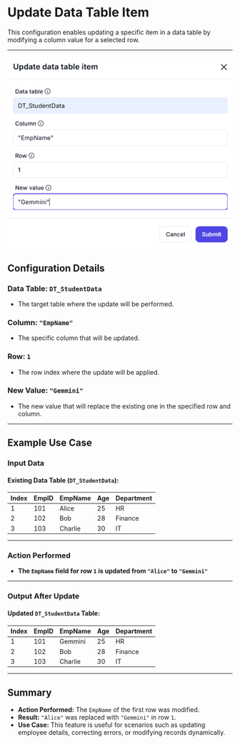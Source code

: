 # **Update Data Table Item**

This configuration enables updating a specific item in a data table by modifying a column value for a selected row.

---
![alt text](update-data-table-item-1.png)

## **Configuration Details**

### **Data Table:** `DT_StudentData`

- The target table where the update will be performed.

### **Column:** `"EmpName"`

- The specific column that will be updated.

### **Row:** `1`

- The row index where the update will be applied.

### **New Value:** `"Gemmini"`

- The new value that will replace the existing one in the specified row and column.

---

## **Example Use Case**

### **Input Data**

#### **Existing Data Table (`DT_StudentData`):**

| Index | EmpID | EmpName  | Age | Department |
|-------|-------|---------|-----|------------|
| 1     | 101   | Alice   | 25  | HR         |
| 2     | 102   | Bob     | 28  | Finance    |
| 3     | 103   | Charlie | 30  | IT         |

---

### **Action Performed**

- **The `EmpName` field for row `1` is updated from `"Alice"` to `"Gemmini"`**

---

### **Output After Update**

#### **Updated `DT_StudentData` Table:**

| Index | EmpID | EmpName  | Age | Department |
|-------|-------|---------|-----|------------|
| 1     | 101   | Gemmini | 25  | HR         |
| 2     | 102   | Bob     | 28  | Finance    |
| 3     | 103   | Charlie | 30  | IT         |

---

## **Summary**

- **Action Performed:** The `EmpName` of the first row was modified.
- **Result:** `"Alice"` was replaced with `"Gemmini"` in row `1`.
- **Use Case:** This feature is useful for scenarios such as updating employee details, correcting errors, or modifying records dynamically.
